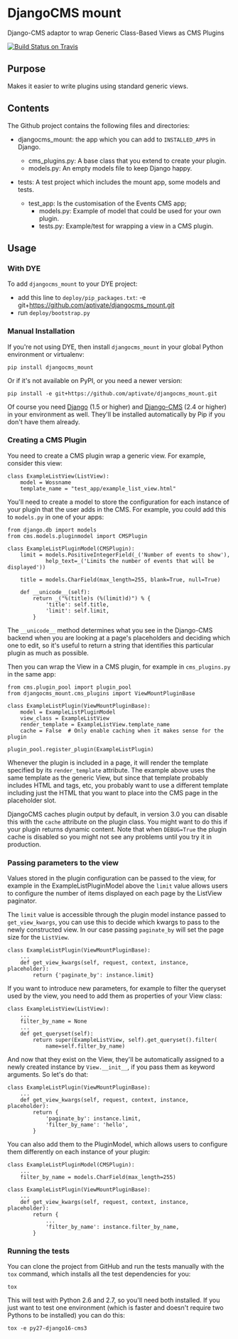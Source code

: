 # DjangoCMS mount

Django-CMS adaptor to wrap Generic Class-Based Views as CMS Plugins

[![Build Status on Travis](https://travis-ci.org/aptivate/djangocms_mount.svg?branch=master)](https://travis-ci.org/aptivate/djangocms_mount)

## Purpose

Makes it easier to write plugins using standard generic views.

## Contents

The Github project contains the following files and directories:

* djangocms_mount: the app which you can add to `INSTALLED_APPS` in Django.
  * cms_plugins.py: A base class that you extend to create your plugin.
  * models.py: An empty models file to keep Django happy.

* tests: A test project which includes the mount app, some models and tests.
  * test_app: Is the customisation of the Events CMS app;
    * models.py: Example of model that could be used for your own plugin.
    * tests.py: Example/test for wrapping a view in a CMS plugin.

## Usage

### With DYE

To add `djangocms_mount` to your DYE project:

* add this line to `deploy/pip_packages.txt`:
    -e git+https://github.com/aptivate/djangocms_mount.git
* run `deploy/bootstrap.py`

### Manual Installation

If you're not using DYE, then install `djangocms_mount` in your global Python
environment or virtualenv:

    pip install djangocms_mount

Or if it's not available on PyPI, or you need a newer version:

    pip install -e git+https://github.com/aptivate/djangocms_mount.git

Of course you need [Django](https://www.djangoproject.com/)
(1.5 or higher) and
[Django-CMS](https://www.django-cms.org/en/) (2.4 or higher) in your
environment as well. They'll be installed automatically by Pip if you don't
have them already.

### Creating a CMS Plugin

You need to create a CMS plugin wrap a generic view. For example, consider this view:

    class ExampleListView(ListView):
        model = Wossname
        template_name = "test_app/example_list_view.html"

You'll need to create a model to store the configuration for each instance
of your plugin that the user adds in the CMS. For example, you could add this
to `models.py` in one of your apps:

    from django.db import models
    from cms.models.pluginmodel import CMSPlugin

    class ExampleListPluginModel(CMSPlugin):
        limit = models.PositiveIntegerField(_('Number of events to show'),
                help_text=_('Limits the number of events that will be displayed'))

        title = models.CharField(max_length=255, blank=True, null=True)

        def __unicode__(self):
            return _("%(title)s (%(limit)d)") % {
                'title': self.title,
                'limit': self.limit,
            }

The `__unicode__` method determines what you see in the Django-CMS backend
when you are looking at a page's placeholders and deciding which one to edit,
so it's useful to return a string that identifies this particular plugin
as much as possible.

Then you can wrap the View in a CMS plugin, for example in `cms_plugins.py` in
the same app:

    from cms.plugin_pool import plugin_pool
    from djangocms_mount.cms_plugins import ViewMountPluginBase

    class ExampleListPlugin(ViewMountPluginBase):
        model = ExampleListPluginModel
        view_class = ExampleListView
        render_template = ExampleListView.template_name
        cache = False  # Only enable caching when it makes sense for the plugin 

    plugin_pool.register_plugin(ExampleListPlugin)

Whenever the plugin is included in a page, it will render the template
specified by its `render_template` attribute. The example above uses the
same template as the generic View, but since that template probably
includes HTML <head> and <body> tags, etc, you probably want to use a
different template including just the HTML that you want to place into
the CMS page in the placeholder slot.

DjangoCMS caches plugin output by default, in version 3.0 you can disable this
with the `cache` attribute on the plugin class. You might want to do this if
your plugin returns dynamic content. Note that when `DEBUG=True` the plugin
cache is disabled so you might not see any problems until you try it in
production.

### Passing parameters to the view

Values stored in the plugin configuration can be passed to the view, for
example in the ExampleListPluginModel above the `limit` value allows users to
configure the number of items displayed on each page by the ListView paginator.

The `limit` value is accessible through the plugin model instance passed to
`get_view_kwargs`, you can use this to decide which kwargs to pass to the newly
constructed view. In our case passing `paginate_by` will set the page size for
the `ListView`.

    class ExampleListPlugin(ViewMountPluginBase):
        ...
        def get_view_kwargs(self, request, context, instance, placeholder):
            return {'paginate_by': instance.limit}

If you want to introduce new parameters, for example to filter the queryset
used by the view, you need to add them as properties of your View class:

    class ExampleListView(ListView):
        ...
        filter_by_name = None
        ...
        def get_queryset(self):
            return super(ExampleListView, self).get_queryset().filter(
                name=self.filter_by_name)

And now that they exist on the View, they'll be automatically assigned to
a newly created instance by `View.__init__`, if you pass them as keyword
arguments. So let's do that:

    class ExampleListPlugin(ViewMountPluginBase):
        ...
        def get_view_kwargs(self, request, context, instance, placeholder):
            return {
                'paginate_by': instance.limit,
                'filter_by_name': 'hello',
            }

You can also add them to the PluginModel, which allows users to configure
them differently on each instance of your plugin:

    class ExampleListPluginModel(CMSPlugin):
        ...
        filter_by_name = models.CharField(max_length=255)

    class ExampleListPlugin(ViewMountPluginBase):
        ...
        def get_view_kwargs(self, request, context, instance, placeholder):
            return {
                ...
                'filter_by_name': instance.filter_by_name,
            }

### Running the tests

You can clone the project from GitHub and run the tests manually with the
`tox` command, which installs all the test dependencies for you:

    tox

This will test with Python 2.6 and 2.7, so you'll need both installed. If
you just want to test one environment (which is faster and doesn't require
two Pythons to be installed) you can do this:

    tox -e py27-django16-cms3
